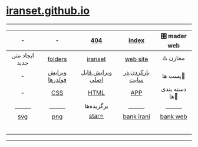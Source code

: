 #  [iranset.github.io](https://iranset.github.io)

___
 |-|-|[404](https://github.com/iranset/iranset.github.io/blob/main/404.html)  | [index](https://github.com/iranset/iranset.github.io/blob/main/index.html)  | 🎛️ mader web |
|:-----------:|:-------------:|:-------------:|:---------------------------------------------------------------------------:|:----------------------------------------------------------------------------:|
|ایجاد متن جدید|[folders](https://github.com/iranset/folders/new/main)|[iranset](https://github.com/iranset/iranset/new/main)| [web site](https://github.com/iranset/iranset.github.io/new/main)| ♨️ مخازن |
 |-|[ویرایش فولدرها]() | [ویرایش فایل اصلی]() | [بازکردن در سایت]()|  پست ها📄 |
 |-|[CSS]() | [HTML]() |  [APP]() |دسته بندی ها💠  |
 |______|______|  برگزیده‌ها |______|______|
 |[svg]()|[png]()| [star⭐]() |[bank irani](bank-irani)|[bank web](bank-web)  |
 |  |  |   |   |  |  
 |  |  |   |   |  |  
 |  |  |   |   |  |  
 |  |  |   |   |  |
 |  |  |   |   |  |

___

